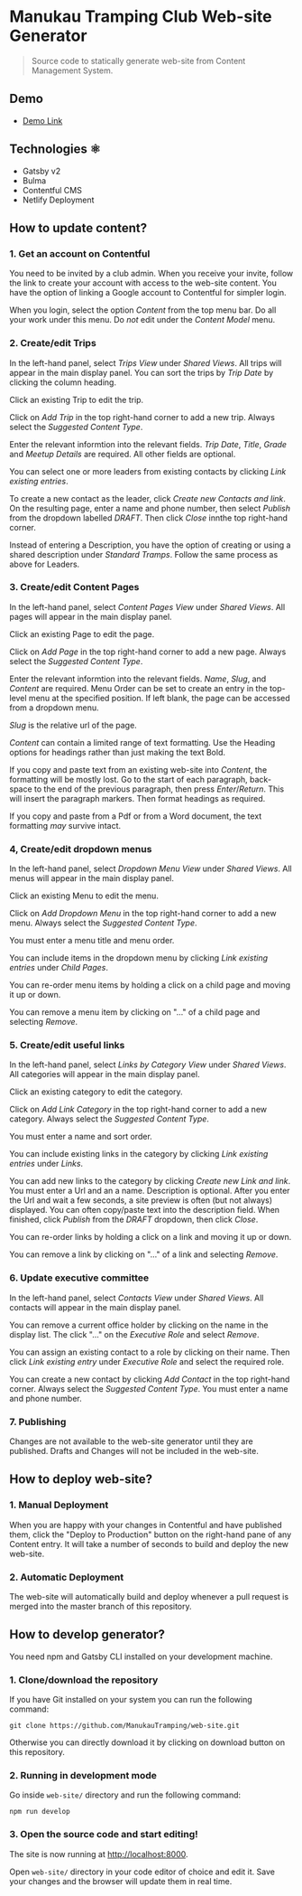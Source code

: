 # Manukau Tramping Club Web-site Generator

> Source code to statically generate web-site from Content Management System.

## Demo

- [Demo Link](https://manukautrampingclub.netlify.com/)

## Technologies ⚛️

- Gatsby v2
- Bulma
- Contentful CMS
- Netlify Deployment

## How to update content?

### 1. Get an account on Contentful

You need to be invited by a club admin. When you receive your invite, follow the link to create your account with access to the web-site content. You have the option of linking a Google account to Contentful for simpler login.

When you login, select the option *Content* from the top menu bar. Do all your work under this menu. Do *not* edit under the *Content Model* menu.

### 2. Create/edit Trips

In the left-hand panel, select *Trips View* under *Shared Views*. All trips will appear in the main display panel. You can sort the trips by *Trip Date* by clicking the column heading.

Click an existing Trip to edit the trip.

Click on *Add Trip* in the top right-hand corner to add a new trip. Always select the *Suggested Content Type*.

Enter the relevant informtion into the relevant fields. *Trip Date*, *Title*, *Grade* and *Meetup Details* are required. All other fields are optional.

You can select one or more leaders from existing contacts by clicking *Link existing entries*. 

To create a new contact as the leader, click *Create new Contacts and link*. On the resulting page, enter a name and phone number, then select *Publish* from the dropdown labelled *DRAFT*. Then click *Close* innthe top right-hand corner.

Instead of entering a Description, you have the option of creating or using a shared description under *Standard Tramps*. Follow the same process as above for Leaders.

### 3. Create/edit Content Pages

In the left-hand panel, select *Content Pages View* under *Shared Views*. All pages will appear in the main display panel.

Click an existing Page to edit the page.

Click on *Add Page* in the top right-hand corner to add a new page. Always select the *Suggested Content Type*.

Enter the relevant informtion into the relevant fields. *Name*, *Slug*, and *Content* are required. Menu Order can be set to create an entry in the top-level menu at the specified position. If left blank, the page can be accessed from a dropdown menu.

*Slug* is the relative url of the page.

*Content* can contain a limited range of text formatting. Use the Heading options for headings rather than just making the text Bold. 

If you copy and paste text from an existing web-site into *Content*, the formatting will be mostly lost. Go to the start of each paragraph, back-space to the end of the previous paragraph, then press *Enter*/*Return*. This will insert the paragraph markers. Then format headings as required.

If you copy and paste from a Pdf or from a Word document, the text formatting *may* survive intact.

### 4, Create/edit dropdown menus

In the left-hand panel, select *Dropdown Menu View* under *Shared Views*. All menus will appear in the main display panel.

Click an existing Menu to edit the menu.

Click on *Add Dropdown Menu* in the top right-hand corner to add a new menu. Always select the *Suggested Content Type*.

You must enter a menu title and menu order. 

You can include items in the dropdown menu by clicking *Link existing entries* under *Child Pages*.

You can re-order menu items by holding a click on a child page and moving it up or down.

You can remove a menu item by clicking on "..." of a child page and selecting *Remove*.

### 5. Create/edit useful links

In the left-hand panel, select *Links by Category View* under *Shared Views*. All categories will appear in the main display panel.

Click an existing category to edit the category.

Click on *Add Link Category* in the top right-hand corner to add a new category. Always select the *Suggested Content Type*.

You must enter a name and sort order. 

You can include existing links in the category by clicking *Link existing entries* under *Links*.

You can add new links to the category by clicking *Create new Link and link*. You must enter a Url and an a name. Description is optional. After you enter the Url and wait a few seconds, a site preview is often (but not always) displayed. You can often copy/paste text into the description field. When finished, click *Publish* from the *DRAFT* dropdown, then click *Close*.

You can re-order links by holding a click on a link and moving it up or down.

You can remove a link by clicking on "..." of a link and selecting *Remove*.

### 6. Update executive committee

In the left-hand panel, select *Contacts View* under *Shared Views*. All contacts will appear in the main display panel.

You can remove a current office holder by clicking on the name in the display list. The click "..." on the *Executive Role* and select *Remove*.

You can assign an existing contact to a role by clicking on their name. Then click *Link existing entry* under *Executive Role* and select the required role.

You can create a new contact by clicking *Add Contact* in the top right-hand corner. Always select the *Suggested Content Type*. You must enter a name and phone number. 

### 7. Publishing

Changes are not available to the web-site generator until they are published. Drafts and Changes will not be included in the web-site.

## How to deploy web-site?

### 1. Manual Deployment

When you are happy with your changes in Contentful and have published them, click the "Deploy to Production" button on the right-hand pane of any Content entry. It will take a number of seconds to build and deploy the new web-site.

### 2. Automatic Deployment

The web-site will automatically build and deploy whenever a pull request is merged into the master branch of this repository.

## How to develop generator?

You need npm and Gatsby CLI installed on your development machine.

### 1. Clone/download the repository

If you have Git installed on your system you can run the following command:

`git clone https://github.com/ManukauTramping/web-site.git`

Otherwise you can directly download it by clicking on download button on this repository.

### 2. Running in development mode

Go inside `web-site/` directory and run the following command:

`npm run develop`

### 3. Open the source code and start editing!

The site is now running at
[http://localhost:8000](http://localhost:8000).

Open `web-site/` directory in your code editor of choice and edit it. Save your changes and the browser will update them in real time.
